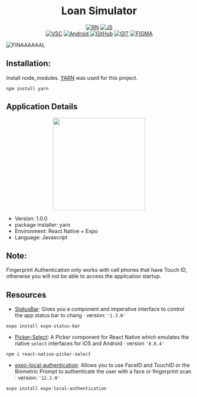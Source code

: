 <h1 align="center">Loan Simulator </h1>

<p align="center">
  <a href="https://reactnative.dev/"><img alt="RN" src="https://img.shields.io/badge/React_Native-20232A?style=for-the-badge&logo=react&logoColor=61DAFB"/></a>
  <a href="#"><img alt="JS" src="https://img.shields.io/badge/JavaScript-323330?style=for-the-badge&logo=javascript&logoColor=F7DF1E"/></a><br>
  <a href="https://code.visualstudio.com/"><img alt="VSC" src="https://img.shields.io/badge/Visual_Studio_Code-0078D4?style=for-the-badge&logo=visual%20studio%20code&logoColor=white"/></a>
  <a href="#"><img alt="Android" src="https://img.shields.io/badge/Android_Studio-3DDC84?style=for-the-badge&logo=android-studio&logoColor=white"/> </a>
  <a href="https://github.com/francorvalant"><img alt="GitHub" src="https://img.shields.io/badge/GitHub-100000?style=for-the-badge&logo=github&logoColor=white"/></a>
  <a href="https://git-scm.com/"><img alt="GIT" src="https://img.shields.io/badge/GIT-E44C30?style=for-the-badge&logo=git&logoColor=white"/></a> 
  <a href="https://www.figma.com/"><img alt="FIGMA" src="https://img.shields.io/badge/Figma-F24E1E?style=for-the-badge&logo=figma&logoColor=white"/></a>
</p>


![FINAAAAAAL](https://user-images.githubusercontent.com/71857156/168713015-b426242d-9c72-48a4-8a66-ddc452ba1ad7.png)

## Installation:

Install node_modules. [YARN](https://www.npmjs.com/package/yarn) was used for this project.

``` 
npm install yarn
```

## Application Details

<div align="center" width="200">
  <img src="https://user-images.githubusercontent.com/71857156/168730785-a8989e8f-b274-4cff-9403-7a69ae205424.gif" align="center" width="250"></img>
</div>

* Version: 1.0.0
* package installer: yarn
* Environment: React Native + Expo
* Language: Javascript

## Note: 

Fingerprint Authentication only works with cell phones that have Touch ID, otherwise you will not be able to access the application startup.

## Resources

* [StatusBar](https://docs.expo.dev/versions/latest/sdk/local-authentication/): Gives you a component and imperative interface to control the app status bar to chang · version: `'1.3.0'`
```
expo install expo-status-bar
```

* [Picker-Select](https://www.npmjs.com/package/react-native-picker-select): A Picker component for React Native which emulates the native `select` interfaces for iOS and Android · version `'8.0.4'`
```
npm i react-native-picker-select
```

* [expo-local-authentication](https://docs.expo.dev/versions/latest/sdk/local-authentication/): Allows you to use FaceID and TouchID or the Biometric Prompt to authenticate the user with a face or fingerprint scan · version: `'12.2.0'`
```
expo install expo-local-authentication
```
